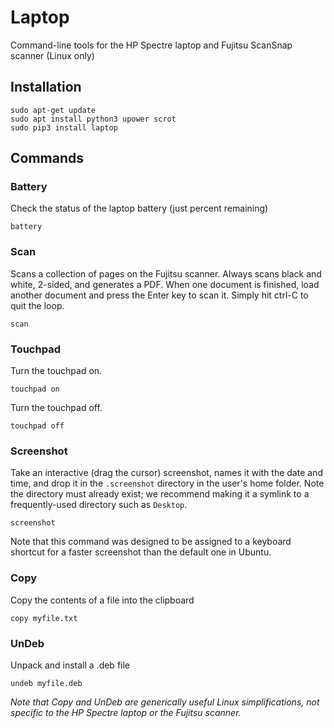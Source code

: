 # Laptop

Command-line tools for the HP Spectre laptop and Fujitsu ScanSnap scanner (Linux only)

## Installation

```
sudo apt-get update
sudo apt install python3 upower scrot
sudo pip3 install laptop
```

## Commands

### Battery

Check the status of the laptop battery (just percent remaining)

```
battery
```

### Scan

Scans a collection of pages on the Fujitsu scanner. Always scans black and white, 2-sided, and generates a PDF. When one document is finished, load another document and press the Enter key to scan it. Simply hit ctrl-C to quit the loop.

```
scan
```

### Touchpad

Turn the touchpad on.

```
touchpad on
```

Turn the touchpad off.

```
touchpad off
```

### Screenshot

Take an interactive (drag the cursor) screenshot, names it with the date and time, and drop it in the `.screenshot` directory in the user's home folder. Note the directory must already exist; we recommend making it a symlink to a frequently-used directory such as `Desktop`.

```
screenshot
```

Note that this command was designed to be assigned to a keyboard shortcut for a faster screenshot than the default one in Ubuntu.

### Copy

Copy the contents of a file into the clipboard

```
copy myfile.txt
```

### UnDeb

Unpack and install a .deb file

```
undeb myfile.deb
```

_Note that Copy and UnDeb are generically useful Linux simplifications, not specific to the HP Spectre laptop or the Fujitsu scanner._
